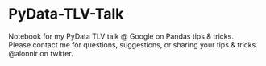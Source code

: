# PyData-TLV-Talk
Notebook for my PyData TLV talk @ Google on Pandas tips &amp; tricks.<br>
Please contact me for questions, suggestions, or sharing your tips & tricks.<br>
@alonnir on twitter.

